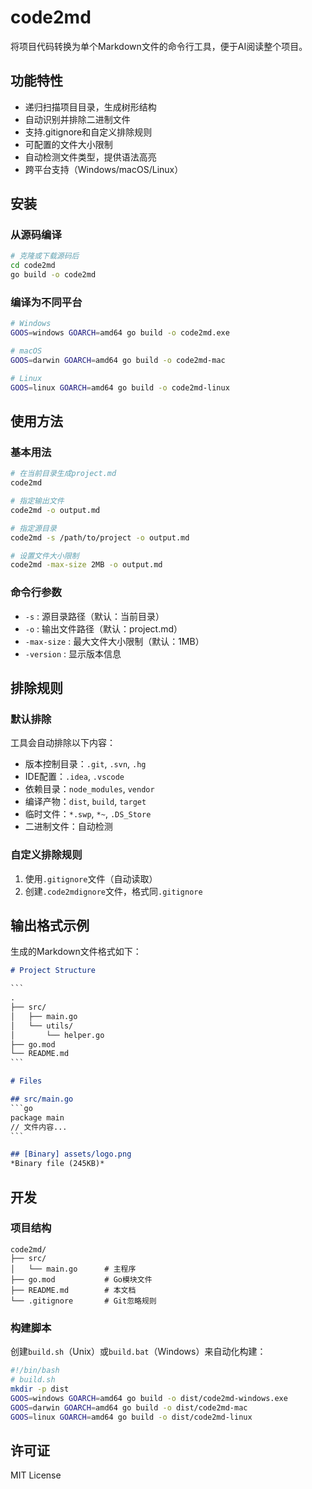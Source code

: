 ﻿# code2md

将项目代码转换为单个Markdown文件的命令行工具，便于AI阅读整个项目。

## 功能特性

- 递归扫描项目目录，生成树形结构
- 自动识别并排除二进制文件
- 支持.gitignore和自定义排除规则
- 可配置的文件大小限制
- 自动检测文件类型，提供语法高亮
- 跨平台支持（Windows/macOS/Linux）

## 安装

### 从源码编译

```bash
# 克隆或下载源码后
cd code2md
go build -o code2md
```

### 编译为不同平台

```bash
# Windows
GOOS=windows GOARCH=amd64 go build -o code2md.exe

# macOS
GOOS=darwin GOARCH=amd64 go build -o code2md-mac

# Linux
GOOS=linux GOARCH=amd64 go build -o code2md-linux
```

## 使用方法

### 基本用法

```bash
# 在当前目录生成project.md
code2md

# 指定输出文件
code2md -o output.md

# 指定源目录
code2md -s /path/to/project -o output.md

# 设置文件大小限制
code2md -max-size 2MB -o output.md
```

### 命令行参数

- `-s` : 源目录路径（默认：当前目录）
- `-o` : 输出文件路径（默认：project.md）
- `-max-size` : 最大文件大小限制（默认：1MB）
- `-version` : 显示版本信息

## 排除规则

### 默认排除

工具会自动排除以下内容：
- 版本控制目录：`.git`, `.svn`, `.hg`
- IDE配置：`.idea`, `.vscode`
- 依赖目录：`node_modules`, `vendor`
- 编译产物：`dist`, `build`, `target`
- 临时文件：`*.swp`, `*~`, `.DS_Store`
- 二进制文件：自动检测

### 自定义排除规则

1. 使用`.gitignore`文件（自动读取）
2. 创建`.code2mdignore`文件，格式同`.gitignore`

## 输出格式示例

生成的Markdown文件格式如下：

```markdown
# Project Structure

​```
.
├── src/
│   ├── main.go
│   └── utils/
│       └── helper.go
├── go.mod
└── README.md
​```

# Files

## src/main.go
​```go
package main
// 文件内容...
​```

## [Binary] assets/logo.png
*Binary file (245KB)*
```

## 开发

### 项目结构

```
code2md/
├── src/
│   └── main.go      # 主程序
├── go.mod           # Go模块文件
├── README.md        # 本文档
└── .gitignore       # Git忽略规则
```

### 构建脚本

创建`build.sh`（Unix）或`build.bat`（Windows）来自动化构建：

```bash
#!/bin/bash
# build.sh
mkdir -p dist
GOOS=windows GOARCH=amd64 go build -o dist/code2md-windows.exe
GOOS=darwin GOARCH=amd64 go build -o dist/code2md-mac
GOOS=linux GOARCH=amd64 go build -o dist/code2md-linux
```

## 许可证

MIT License
